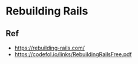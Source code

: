 # Rebuilding Rails



## Ref

* <https://rebuilding-rails.com/>
* <https://codefol.io/links/RebuildingRailsFree.pdf>